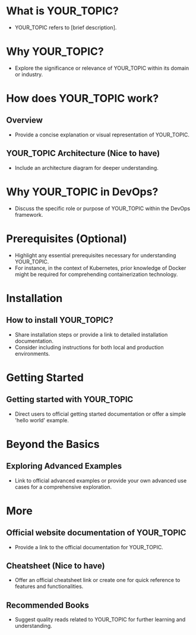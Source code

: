 <!-- Focus: YOUR_TOPIC -->

# What is YOUR_TOPIC?

- YOUR_TOPIC refers to [brief description].

# Why YOUR_TOPIC?

- Explore the significance or relevance of YOUR_TOPIC within its domain or industry.

# How does YOUR_TOPIC work?

## Overview

- Provide a concise explanation or visual representation of YOUR_TOPIC.

## YOUR_TOPIC Architecture (Nice to have)

- Include an architecture diagram for deeper understanding.

# Why YOUR_TOPIC in DevOps?

- Discuss the specific role or purpose of YOUR_TOPIC within the DevOps framework.

# Prerequisites (Optional)

- Highlight any essential prerequisites necessary for understanding YOUR_TOPIC.
- For instance, in the context of Kubernetes, prior knowledge of Docker might be required for comprehending containerization technology.

# Installation

## How to install YOUR_TOPIC?

- Share installation steps or provide a link to detailed installation documentation.
- Consider including instructions for both local and production environments.

# Getting Started

## Getting started with YOUR_TOPIC

- Direct users to official getting started documentation or offer a simple 'hello world' example.

# Beyond the Basics

## Exploring Advanced Examples

- Link to official advanced examples or provide your own advanced use cases for a comprehensive exploration.

# More

## Official website documentation of YOUR_TOPIC

- Provide a link to the official documentation for YOUR_TOPIC.

## Cheatsheet (Nice to have)

- Offer an official cheatsheet link or create one for quick reference to features and functionalities.

## Recommended Books

- Suggest quality reads related to YOUR_TOPIC for further learning and understanding.
